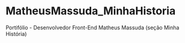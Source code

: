 # MatheusMassuda_MinhaHistoria
Portifólio - Desenvolvedor Front-End Matheus Massuda (seção Minha História)
